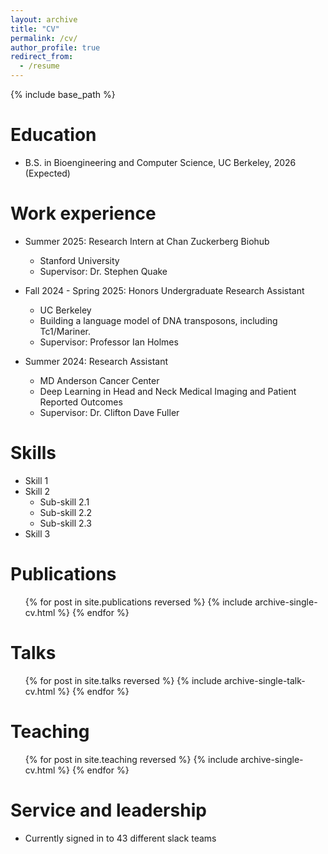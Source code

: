 ```yaml
---
layout: archive
title: "CV"
permalink: /cv/
author_profile: true
redirect_from:
  - /resume
---
```


{% include base_path %}

Education
======
* B.S. in Bioengineering and Computer Science, UC Berkeley, 2026 (Expected)

Work experience
======
* Summer 2025: Research Intern at Chan Zuckerberg Biohub
  * Stanford University
  * Supervisor: Dr. Stephen Quake

* Fall 2024 - Spring 2025: Honors Undergraduate Research Assistant
  * UC Berkeley
  * Building a language model of DNA transposons, including Tc1/Mariner. 
  * Supervisor: Professor Ian Holmes

* Summer 2024: Research Assistant
  * MD Anderson Cancer Center
  * Deep Learning in Head and Neck Medical Imaging and Patient Reported Outcomes
  * Supervisor: Dr. Clifton Dave Fuller
  
Skills
======
* Skill 1
* Skill 2
  * Sub-skill 2.1
  * Sub-skill 2.2
  * Sub-skill 2.3
* Skill 3

Publications
======
  <ul>{% for post in site.publications reversed %}
    {% include archive-single-cv.html %}
  {% endfor %}</ul>
  
Talks
======
  <ul>{% for post in site.talks reversed %}
    {% include archive-single-talk-cv.html  %}
  {% endfor %}</ul>
  
Teaching
======
  <ul>{% for post in site.teaching reversed %}
    {% include archive-single-cv.html %}
  {% endfor %}</ul>
  
Service and leadership
======
* Currently signed in to 43 different slack teams
